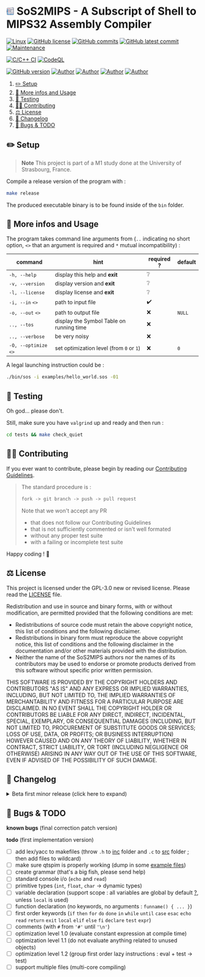 # <img src="assets/imgs/icon.png" alt="icon" width="4%"/> SoS2MIPS - A Subscript of Shell to MIPS32 Assembly Compiler

[![Linux](https://svgshare.com/i/Zhy.svg)](https://docs.microsoft.com/en-us/windows/wsl/tutorials/gui-apps)
[![GitHub license](https://img.shields.io/github/license/ThomasByr/SoS2MIPS)](https://github.com/ThomasByr/SoS2MIPS/blob/master/LICENSE)
[![GitHub commits](https://badgen.net/github/commits/ThomasByr/SoS2MIPS)](https://GitHub.com/ThomasByr/SoS2MIPS/commit/)
[![GitHub latest commit](https://badgen.net/github/last-commit/ThomasByr/SoS2MIPS)](https://gitHub.com/ThomasByr/SoS2MIPS/commit/)
[![Maintenance](https://img.shields.io/badge/maintained%3F-yes-green.svg)](https://GitHub.com/ThomasByr/SoS2MIPS/graphs/commit-activity)

[![C/C++ CI](https://github.com/ThomasByr/SoS2MIPS/actions/workflows/c-cpp.yml/badge.svg)](https://github.com/ThomasByr/SoS2MIPS/actions/workflows/c-cpp.yml)
[![CodeQL](https://github.com/ThomasByr/SoS2MIPS/actions/workflows/codeql.yml/badge.svg)](https://github.com/ThomasByr/SoS2MIPS/actions/workflows/codeql.yml)

[![GitHub version](https://badge.fury.io/gh/ThomasByr%2FSoS2MIPS.svg)](https://github.com/ThomasByr/SoS2MIPS)
[![Author](https://img.shields.io/badge/author-@ThomasByr-blue)](https://github.com/ThomasByr)
[![Author](https://img.shields.io/badge/author-@ThomasD-blue)](https://github.com/LosKeeper)
[![Author](https://img.shields.io/badge/author-@EthanH-blue)](https://github.com/EthanAndreas)
[![Author](https://img.shields.io/badge/author-@MathieuM-blue)](https://github.com/?)

1. [✏️ Setup](#️-setup)
2. [💁 More infos and Usage](#-more-infos-and-usage)
3. [🧪 Testing](#-testing)
4. [🧑‍🏫 Contributing](#-contributing)
5. [⚖️ License](#️-license)
6. [🔄 Changelog](#-changelog)
7. [🐛 Bugs & TODO](#-bugs--todo)

## ✏️ Setup

> **Note**
> This project is part of a M1 study done at the University of Strasbourg, France.

Compile a release version of the program with :

```bash
make release
```

The produced executable binary is to be found inside of the `bin` folder.

## 💁 More infos and Usage

The program takes command line arguments from (`..` indicating no short option, `<>` that an argument is required and `*` mutual incompatibility) :

| command               | hint                                     | required ? | default |
| --------------------- | ---------------------------------------- | ---------- | ------- |
| `-h, --help`          | display this help and **exit**           | ❔         |         |
| `-v, --version`       | display version and **exit**             | ❔         |         |
| `-l, --license`       | display license and **exit**             | ❔         |         |
| `-i, --in` `<>`       | path to input file                       | ✔️         |         |
| `-o, --out` `<>`      | path to output file                      | ❌         | `NULL`  |
| `.., --tos`           | display the Symbol Table on running time | ❌         |         |
| `.., --verbose`       | be very noisy                            | ❌         |         |
| `-O, --optimize` `<>` | set optimization level (from `0` or `1`) | ❌         | `0`     |

A legal launching instruction could be :

```bash
./bin/sos -i examples/hello_world.sos -01
```

<!--

**What's with the optimization level ?**

- constant expression evaluation
- not bothering to evaluation everything related to unused objects
- first order instructions group

**What is working ?**

- standard console i/o
- primitive types
- variable declarations
- first order keywords

-->

## 🧪 Testing

Oh god... please don't.

Still, make sure you have `valgrind` up and ready and then run :

```bash
cd tests && make check_quiet
```

## 🧑‍🏫 Contributing

If you ever want to contribute, please begin by reading our [Contributing Guidelines](.github/CONTRIBUTING.md).

> The standard procedure is :
>
> ```txt
> fork -> git branch -> push -> pull request
> ```
>
> Note that we won't accept any PR
>
> - that does not follow our Contributing Guidelines
> - that is not sufficiently commented or isn't well formated
> - without any proper test suite
> - with a failing or incomplete test suite

Happy coding ! 🙂

## ⚖️ License

This project is licensed under the GPL-3.0 new or revised license. Please read the [LICENSE](LICENSE) file.

Redistribution and use in source and binary forms, with or without modification, are permitted provided that the following conditions are met:

- Redistributions of source code must retain the above copyright notice, this list of conditions and the following disclaimer.
- Redistributions in binary form must reproduce the above copyright notice, this list of conditions and the following disclaimer in the documentation and/or other materials provided with the distribution.
- Neither the name of the SoS2MIPS authors nor the names of its contributors may be used to endorse or promote products derived from this software without specific prior written permission.

THIS SOFTWARE IS PROVIDED BY THE COPYRIGHT HOLDERS AND CONTRIBUTORS "AS IS" AND ANY EXPRESS OR IMPLIED WARRANTIES, INCLUDING, BUT NOT LIMITED TO, THE IMPLIED WARRANTIES OF MERCHANTABILITY AND FITNESS FOR A PARTICULAR PURPOSE ARE DISCLAIMED. IN NO EVENT SHALL THE COPYRIGHT HOLDER OR CONTRIBUTORS BE LIABLE FOR ANY DIRECT, INDIRECT, INCIDENTAL, SPECIAL, EXEMPLARY, OR CONSEQUENTIAL DAMAGES (INCLUDING, BUT NOT LIMITED TO, PROCUREMENT OF SUBSTITUTE GOODS OR SERVICES; LOSS OF USE, DATA, OR PROFITS; OR BUSINESS INTERRUPTION) HOWEVER CAUSED AND ON ANY THEORY OF LIABILITY, WHETHER IN CONTRACT, STRICT LIABILITY, OR TORT (INCLUDING NEGLIGENCE OR OTHERWISE) ARISING IN ANY WAY OUT OF THE USE OF THIS SOFTWARE, EVEN IF ADVISED OF THE POSSIBILITY OF SUCH DAMAGE.

## 🔄 Changelog

<details>
  <summary>  Beta first minor release (click here to expand) </summary>

**v0.1.0** first release

- helper functions for C app
- ah yes... threadpools in C, but why you may ask ? you know what ? I do not know either
- reworked my old [dict.h](inc/dict.h) hash table
- did some testing (so long valgrind)

</details>

## 🐛 Bugs & TODO

**known bugs** (final correction patch version)

**todo** (first implementation version)

- [ ] add lex/yacc to makefiles
      (throw `.h` to [inc](inc/) folder and `.c` to [src](src/) folder ; then add files to wildcard)
- [ ] make sure qtspim is properly working
      (dump in some [example files](vm/qtspim/helloworld.s))
- [ ] create grammar
      (that's a big fish, please send help)
- [ ] standard console i/o
      (`echo` and `read`)
- [ ] primitive types
      (`int`, `float`, `char` -> dynamic types)
- [ ] variable declaration
      (support scope : all variables are global by default [?](https://www.gnu.org/software/emacs/manual/html_node/elisp/Local-Variables.html), unless `local` is used)
- [ ] function declaration
      (no keywords, no arguments : `funname() { ... }`)
- [ ] first order keywords
      (`if` `then` `for` `do` `done` `in` `while` `until` `case` `esac` `echo` `read` `return` `exit` `local` `elif` `else` `fi` `declare` `test` `expr`)
- [ ] comments
      (with `#` from `'#'` until `'\n'`)
- [ ] optimization level 1.0
      (evaluate constant expression at compile time)
- [ ] optimization level 1.1
      (do not evaluate anything related to unused objects)
- [ ] optimization level 1.2
      (group first order lazy instructions : eval + test -> test)
- [ ] support multiple files
      (multi-core compiling)
